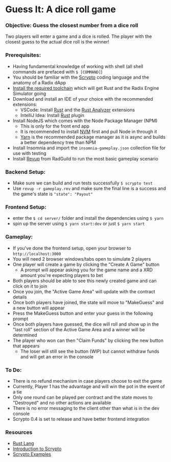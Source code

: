 # Guess It: A dice roll game 

### Objective: Guess the closest number from a dice roll
Two players will enter a game and a dice is rolled. The player with the closest guess to the actual dice roll is the winner!

### Prerequisites:
- Having fundamental knowledge of working with shell (all shell commands are prefaced with `$ [COMMAND]`)
- You should be familiar with the [Scrypto](https://docs.radixdlt.com/main/scrypto/introduction.html) coding language and the anatomy of a Radix dApp
- [Install the required toolchain](https://docs.radixdlt.com/main/scrypto/getting-started/install-scrypto.html) which will get Rust and the Radix Engine Simulator going
- Download and install an IDE of your choice with the recommended extensions:
  - VSCode: Install [Rust](https://github.com/rust-lang/vscode-rust) and the [Rust Analyzer](https://github.com/rust-lang/rust-analyzer) extensions
  - IntelliJ Idea: Install [Rust](https://plugins.jetbrains.com/plugin/8182-rust) plugin
- Install NodeJS which comes with the Node Package Manager (NPM)
  - This is only for the front end app 
  - It is recommended to install [NVM](https://github.com/nvm-sh/nvm) first and pull Node in through it
  - [Yarn](https://classic.yarnpkg.com/lang/en/docs/install/#mac-stable) is the recommended package manager as it is async and builds a better dependency tree than NPM
- Install Insomnia and import the `insomnia-gameplay.json` collection file for use with testing
- Install [Revup](https://github.com/RadGuild/revup) from RadGuild to run the most basic gameplay scenario 

### Backend Setup:
- Make sure we can build and run tests successfully `$ scrypto test`
- Use `revup -r gameplay.rev` and make sure the final line is a success and the game's state is `"state": "Payout"`

### Frontend Setup:
- enter the `$ cd server/` folder and install the dependencies using `$ yarn`
- spin up the server using `$ yarn start:dev` or just `$ yarn start`

### Gameplay:
- If you've done the frontend setup, open your browser to `http://localhost:3000`
- You will need 2 browser windows/tabs open to simulate 2 players
- One player will create a game by clicking the "Create A Game" button
  - A prompt will appear asking you for the game name and a XRD amount you're expecting players to bet
- Both players should be able to see this newly created game and can click on it to join
- Once you join, the "Active Game Area" will update with the contract details
- Once both players have joined, the state will move to "MakeGuess" and a new button will appear
- Press the MakeGuess button and enter your guess in the following prompt
- Once both players have guessed, the dice will roll and show up in the "last roll" section of the Active Game Area and a winner will be determined
- The player who won can then "Claim Funds" by clicking the new button that appears
  - The loser will still see the button (WIP) but cannot withdraw funds and will get an error in the console

### To Do:
- There is no refund mechanism in case players choose to exit the game
- Currently, Player 1 has the advantage and will win the pot in the event of a tie
- Only one round can be played per contract and the state moves to "Destroyed" and no other actions are available
- There is no error messaging to the client other than what is in the dev console
- Scrypto 0.4 is set to release and have better frontend integration

### Resources
- [Rust Lang](https://doc.rust-lang.org/book)
- [Introduction to Scrypto](https://docs.radixdlt.com/main/scrypto/introduction.html)
- [Scrypto Examples](https://github.com/radixdlt/community-scrypto-examples)